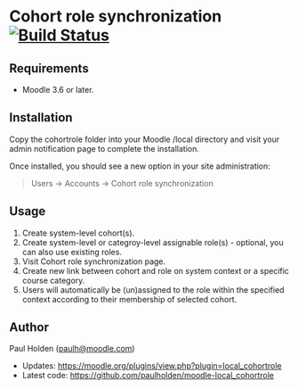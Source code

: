 # Cohort role synchronization [![Build Status](https://travis-ci.com/paulholden/moodle-local_cohortrole.svg?branch=master)](https://travis-ci.com/paulholden/moodle-local_cohortrole)

## Requirements

- Moodle 3.6 or later.

## Installation

Copy the cohortrole folder into your Moodle /local directory and visit your admin notification page to complete the installation.

Once installed, you should see a new option in your site administration:

> Users -> Accounts -> Cohort role synchronization

## Usage

1. Create system-level cohort(s).
2. Create system-level or categroy-level assignable role(s) - optional, you can also use existing roles.
3. Visit Cohort role synchronization page.
4. Create new link between cohort and role on system context or a specific course category.
5. Users will automatically be (un)assigned to the role within the specified context according to their membership of selected cohort.

## Author

Paul Holden (paulh@moodle.com)

- Updates: https://moodle.org/plugins/view.php?plugin=local_cohortrole
- Latest code: https://github.com/paulholden/moodle-local_cohortrole
